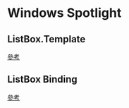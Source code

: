 # Windows Spotlight

## ListBox.Template
[參考](https://blogs.msdn.microsoft.com/ericsk/2013/04/18/windows-store-app-windows-phone-app-listview-listbox-2/)
## ListBox Binding
[參考](https://blogs.msdn.microsoft.com/ericsk/2013/04/18/windows-store-app-windows-phone-app-listview-listbox-2/)

